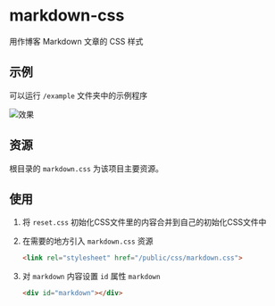 # markdown-css

用作博客 Markdown 文章的 CSS 样式

## 示例

可以运行 `/example` 文件夹中的示例程序

![效果](https://raw.githubusercontent.com/anandzhang/markdown-css/master/screenshot/demo.png)

## 资源

根目录的 `markdown.css` 为该项目主要资源。

## 使用

1. 将 `reset.css` 初始化CSS文件里的内容合并到自己的初始化CSS文件中

2. 在需要的地方引入 `markdown.css` 资源

   ```html
   <link rel="stylesheet" href="/public/css/markdown.css">
   ```

3. 对 `markdown` 内容设置 `id` 属性 `markdown`

   ```html
   <div id="markdown"></div>
   ```

